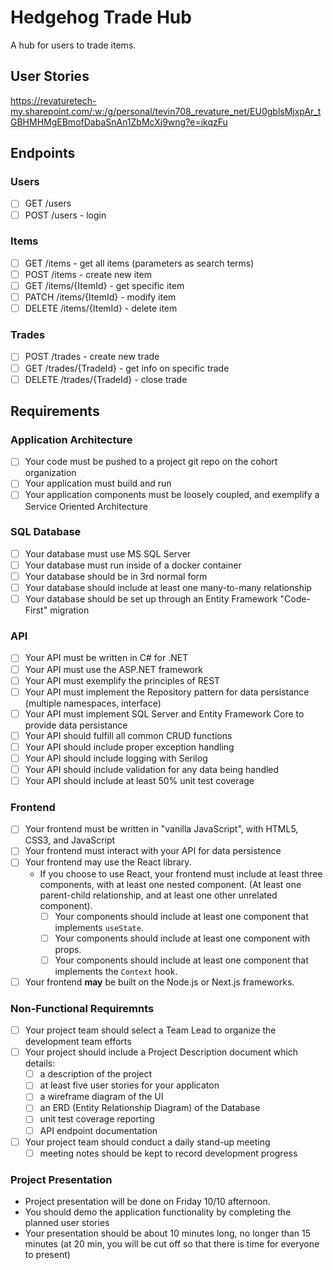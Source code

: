 # Hedgehog Trade Hub

A hub for users to trade items. 

## User Stories

https://revaturetech-my.sharepoint.com/:w:/g/personal/tevin708_revature_net/EU0gblsMjxpAr_tGBHMHMgEBmofDabaSnAn1ZbMcXj9wng?e=ikqzFu

## Endpoints

### Users

- [ ] GET /users
- [ ] POST /users - login

### Items

- [ ] GET /items - get all items (parameters as search terms)
- [ ] POST /items - create new item
- [ ] GET /items/{ItemId} - get specific item
- [ ] PATCH /items/{ItemId} - modify item
- [ ] DELETE /items/{ItemId} - delete item

### Trades

- [ ] POST /trades - create new trade
- [ ] GET /trades/{TradeId} - get info on specific trade
- [ ] DELETE /trades/{TradeId} - close trade

## Requirements

### Application Architecture

- [ ] Your code must be pushed to a project git repo on the cohort organization
- [ ] Your application must build and run
- [ ] Your application components must be loosely coupled, and exemplify a Service Oriented Architecture

### SQL Database

- [ ] Your database must use MS SQL Server
- [ ] Your database must run inside of a docker container
- [ ] Your database should be in 3rd normal form
- [ ] Your database should include at least one many-to-many relationship
- [ ] Your database should be set up through an Entity Framework "Code-First" migration

### API

- [ ] Your API must be written in C# for .NET
- [ ] Your API must use the ASP.NET framework
- [ ] Your API must exemplify the principles of REST
- [ ] Your API must implement the Repository pattern for data persistance (multiple namespaces, interface)
- [ ] Your API must implement SQL Server and Entity Framework Core to provide data persistance
- [ ] Your API should fulfill all common CRUD functions
- [ ] Your API should include proper exception handling
- [ ] Your API should include logging with Serilog
- [ ] Your API should include validation for any data being handled
- [ ] Your API should include at least 50% unit test coverage

### Frontend

- [ ] Your frontend must be written in "vanilla JavaScript", with HTML5, CSS3, and JavaScript
- [ ] Your frontend must interact with your API for data persistence
- [ ] Your frontend may use the React library.
    - If you choose to use React, your frontend must include at least three components, with at least one nested component. (At least one parent-child relationship, and at least one other unrelated component).
        - [ ] Your components should include at least one component that implements `useState`.
        - [ ] Your components should include at least one component with props.
        - [ ] Your components should include at least one component that implements the `Context` hook.
- [ ] Your frontend __may__ be built on the Node.js or Next.js frameworks.

### Non-Functional Requiremnts

- [ ] Your project team should select a Team Lead to organize the development team efforts
- [ ] Your project should include a Project Description document which details:
    - [ ] a description of the project
    - [ ] at least five user stories for your applicaton
    - [ ] a wireframe diagram of the UI
    - [ ] an ERD (Entity Relationship Diagram) of the Database
    - [ ] unit test coverage reporting
    - [ ] API endpoint documentation
- [ ] Your project team should conduct a daily stand-up meeting
    - [ ] meeting notes should be kept to record development progress

### Project Presentation

- Project presentation will be done on Friday 10/10 afternoon.
- You should demo the application functionality by completing the planned user stories
- Your presentation should be about 10 minutes long, no longer than 15 minutes (at 20 min, you will be cut off so that there is time for everyone to present)
